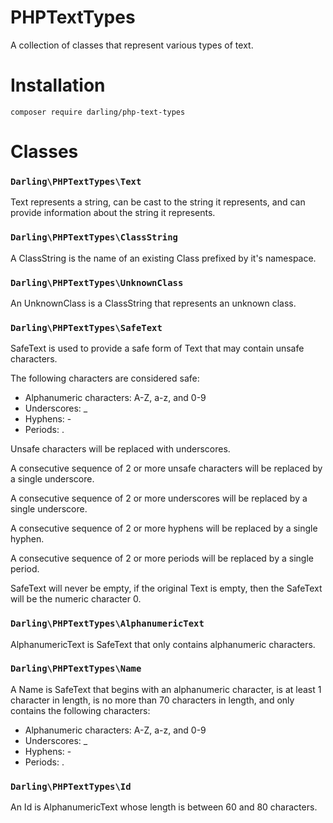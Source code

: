 # PHPTextTypes

A collection of classes that represent various types of text.

# Installation

```
composer require darling/php-text-types
```

# Classes


### `Darling\PHPTextTypes\Text`

Text represents a string, can be cast to the string it represents,
and can provide information about the string it represents.

### `Darling\PHPTextTypes\ClassString`

A ClassString is the name of an existing Class prefixed by
it's namespace.

### `Darling\PHPTextTypes\UnknownClass`

An UnknownClass is a ClassString that represents an unknown class.

### `Darling\PHPTextTypes\SafeText`

SafeText is used to provide a safe form of Text that may contain
unsafe characters.

The following characters are considered safe:

- Alphanumeric characters: A-Z, a-z, and 0-9
- Underscores: _
- Hyphens: -
- Periods: .

Unsafe characters will be replaced with underscores.

A consecutive sequence of 2 or more unsafe characters will be
replaced by a single underscore.

A consecutive sequence of 2 or more underscores will be
replaced by a single underscore.

A consecutive sequence of 2 or more hyphens will be replaced by
a single hyphen.

A consecutive sequence of 2 or more periods will be replaced by
a single period.

SafeText will never be empty, if the original Text is empty, then
the SafeText will be the numeric character 0.

### `Darling\PHPTextTypes\AlphanumericText`

AlphanumericText is SafeText that only contains
alphanumeric characters.

### `Darling\PHPTextTypes\Name`

A Name is SafeText that begins with an alphanumeric character,
is at least 1 character in length, is no more than 70 characters
in length, and only contains the following characters:

- Alphanumeric characters: A-Z, a-z, and 0-9
- Underscores: _
- Hyphens: -
- Periods: .

### `Darling\PHPTextTypes\Id`

An Id is AlphanumericText whose length is between 60 and 80
characters.


